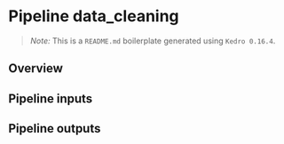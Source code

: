 # Pipeline data_cleaning

> *Note:* This is a `README.md` boilerplate generated using `Kedro 0.16.4`.

## Overview

<!---
Please describe your modular pipeline here.
-->

## Pipeline inputs

<!---
The list of pipeline inputs.
-->

## Pipeline outputs

<!---
The list of pipeline outputs.
-->
